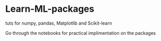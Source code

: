 # Learn-ML-packages
tuts for numpy, pandas, Matplotlib and Scikit-learn

Go through the notebooks for practical implimentation on the packages
